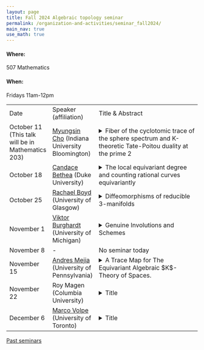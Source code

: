 ```yaml
---
layout: page
title: Fall 2024 Algebraic topology seminar
permalink: /organization-and-activities/seminar_fall2024/
main_nav: true
use_math: true
---
```

<h4>Where:</h4> 507 Mathematics
<h4>When:</h4> Fridays 11am-12pm

<table>
<tr><td>Date</td> 
	<td>Speaker (affiliation)</td>
	<td style="width:60%">Title & Abstract</td>
	</tr>
<tr><td>October 11 (This talk will be in Mathematics 203)</td>
	<td><a href="https://math.indiana.edu/about/graduate-students/Cho-Myungsin.html">Myungsin Cho</a> (Indiana University Bloomington) </td>
	<td><details> 
	<summary>Fiber of the cyclotomic trace of the sphere spectrum and K-theoretic Tate-Poitou duality at the prime 2</summary>
	<p class="abstract"><i>Abstract:</i> Understanding the algebraic K-theory of the sphere spectrum has long been recognized as a fundamental problem in algebraic and differential topology. Since the homotopy fiber of its p-completed cyclotomic trace depends only on the zeroth homotopy group, we can apply algebraic methods to study it. Blumberg and Mandell’s work demonstrates that, for odd primes, Tate-Poitou duality can be enhanced to an Anderson duality between the homotopy fiber and the K(1)-local K-theory of the integers. In this talk, I will present this connection and extend the result to the case where p=2.</p>
	</details></td>
	</tr>
<tr><td>October 18</td>
	<td><a href="https://scholars.duke.edu/person/candace.bethea">Candace Bethea</a> (Duke University) </td>
	<td><details> 
	<summary>The local equivariant degree and counting rational curves equivariantly</summary>
	<p class="abstract"><i>Abstract:</i> I will talk about joint work with Kirsten Wickelgren on defining a global and local degree in stable equivariant homotopy theory. We construct the degree of a proper $G$-map between smooth $G$-manifolds and show a local to global property holds. This allows one to use the degree to compute topological invariants, such as the equivariant Euler characteristic and Euler number. I will discuss the construction of the equivariant degree and local degree, and I will give an application to counting orbits of rational plane cubics through 8 general points invariant under a finite group action on $\mathbb{C}\mathrm{P}^2$. This gives the first equivariantly enriched rational curve count, valued in the representation ring and Burnside ring. This equivariantly enriched count also recovers a Welchinger invariant in the case when $\mathbb{Z}/2$ acts on $\mathbb{C}\mathrm{P}^2$ by conjugation.</p>
	</details></td>
	</tr>
<tr><td>October 25</td>
	<td><a href="https://www.maths.gla.ac.uk/~rboyd/">Rachael Boyd</a> (University of Glasgow) </td>
	<td><details> 
	<summary>Diffeomorphisms of reducible 3-manifolds</summary>
	<p class="abstract"><i>Abstract:</i> I will talk about joint work with Corey Bregman and Jan Steinebrunner, in which we study the moduli space B Diff(M), for M a compact, connected, reducible 3-manifold. We prove that when M is orientable and has non-empty boundary, B Diff(M rel ∂M) has the homotopy type of a finite CW-complex. This was conjectured by Kontsevich and previously proved in the case where M is irreducible by Hatcher and McCullough.</p>
	</details></td>
	</tr>
<tr><td>November 1</td>
	<td><a href="https://websites.umich.edu/~viktorb/">Viktor Burghardt</a> (University of Michigan)</td>
	<td><details> 
	<summary>Genuine Involutions and Schemes</summary>
	<p class="abstract"><i>Abstract:</i> We develop a theory of schemes which come equipped with genuine involutions and develop invariants analogous to Picard and Brauer invariants for classical schemes. A key component of these invariants are Poincare structures on compact module categories. This is joint work with Noah Riggenbach and Lucy Yang.</p>
	</details></td>
	</tr>
<tr><td>November 8</td><td>-</td>
	<td>No seminar today
	<!--<a href="https://nataliesstewart.github.io/">Natalie Stewart</a> (Harvard University)</td>
	<td><details> 
	<summary>Title</summary>
	<p class="abstract"><i>Abstract:</i>  </p>
	</details>--></td>
	</tr>
<tr><td>November 15</td>
	<td><a href="https://web.sas.upenn.edu/amejia83/">Andres Mejia</a> (University of Pennsylvania)</td>
	<td><details> 
	<summary>A Trace Map for The Equivariant Algebraic $K$-Theory of Spaces.</summary>
	<p class="abstract"><i>Abstract:</i> Classically, the Algebraic $K$-theory of spaces ($A$-theory) is used to study manifold topology from a homotopical perspective. In the equivariant setting, Malkiewich and Merling constructed a genuine $G$-spectrum $A_G(X)$  together with an assembly map $\Sigma^{\infty}_{G}X \to A_G(X)$  whose cofiber deloops to the equivariant "stable $h$-cobordism space" for a smooth $G$-manifold $M$.

Non-equivariantly, Waldhausen’s original vision for $A$-theory was an interpretation that initiated work in "brave new algebra" that happens on the level of spectra. Moreover, he gave an interpretation of $A$-theory analogous to the  theory of rings where we take the $K$-theory of $(\mathbb{S}[ \Omega X])$, thinking of this as a "spherical group ring" in analogy with $\mathbb{Z}[\pi_1 X]$ . A natural question is whether or not there is a similar story for $A_G(X)$, and we propose a model that gives a positive answer to this question. As an application, we construct an equivariant trace map to a version of equivariant topological Hochschild Homology possessing the correct properties in analogy with the identification of $THH(\mathbb {S}[\Omega X])$ as the free loop space of $X$. </p>
	</details></td>
	</tr>
<tr><td>November 22</td>
	<td>Roy Magen (Columbia University)</td>
	<td><details> 
	<summary>Title</summary>
	<p class="abstract"><i>Abstract:</i>  </p>
	</details></td>
	</tr>
<tr><td>December 6</td>
	<td><a href="https://www.mathematics.utoronto.ca/people/directories/postdoctoral-fellows/marco-volpe">Marco Volpe</a> (University of Toronto)</td>
	<td><details> 
	<summary>Title</summary>
	<p class="abstract"><i>Abstract:</i> </p>
	</details></td>
	</tr>
	</table>

<a href="https://allenyuan.me/columbia-algebraic-topology-seminar/">Past seminars</a>

